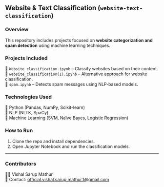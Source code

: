 ## **Website & Text Classification** (`website-text-classification`)  

### **Overview**  
This repository includes projects focused on **website categorization and spam detection** using machine learning techniques.  

### **Projects Included**  
📌 `Website_classification.ipynb` – Classify websites based on their content.  
📌 `website_classification(1).ipynb` – Alternative approach for website classification.  
📌 `spam.ipynb` – Detects spam messages using NLP-based models.  

### **Technologies Used**  
🔹 Python (Pandas, NumPy, Scikit-learn)  
🔹 NLP (NLTK, SpaCy)  
🔹 Machine Learning (SVM, Naïve Bayes, Logistic Regression)  

### **How to Run**  
1. Clone the repo and install dependencies.  
2. Open Jupyter Notebook and run the classification models.  

---
### **Contributors**  
👨‍💻 Vishal Sarup Mathur  
📧 Contact: official.vishal.sarup.mathur.1@gmail.com 
